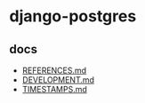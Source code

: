 # django-postgres

docs
----
- [REFERENCES.md](docs/REFERENCES.md)
- [DEVELOPMENT.md](docs/DEVELOPMENT.md)
- [TIMESTAMPS.md](docs/TIMESTAMPS.md)
